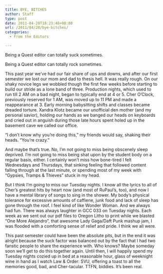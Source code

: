 ```yaml
---
title: BYE, BITCHES
author: Staff
type: post
date: 2011-04-28T18:23:48+00:00
url: /2011/04/28/bye-bitches/
categories:
  - From the Editors

---
```

Being a Quest editor can totally suck sometimes.

Being a Quest editor can totally rock sometimes.

This past year we’ve had our fair share of ups and downs, and after our first semester we lost our mom and dad to thesis hell. It was really rough. On our shaky novice legs we wobbled though the first few weeks before starting to build our stride as a lone band of three. Production nights, which used to run till 2 AM on a bad night, began to typically end at 4 or 5. Cher O’Clock, previously reserved for 1 AM, was moved up to 11 PM and made a reappearance at 3. Early morning babysitting shifts and classes became dreaded torture. Xandra Klotz became our unofficial den mother (and my personal savior), holding our hands as we banged our heads on keyboards and cried out in anguish during those late hours spent holed up in the basement cave we called our office.

“I don’t know why you’re doing this,” my friends would say, shaking their heads. “You’re crazy.”

And maybe that’s true. No, I’m not going to miss being obscenely sleep deprived. I’m not going to miss being shat upon by the student body on a regular basis, either. I certainly won’t miss how bone-tired I felt Wednesdays and Thursdays, that sinking feeling that followed content falling through at the last minute, or spending most of my week with “Gypsies, Tramps & Thieves” stuck in my head.

But I think I’m going to miss our Tuesday nights. I know all the lyrics to all of Cher’s greatest hits by heart now (and most of RuPaul’s, too), and now I have a mental library of songs to sing in the shower. My body’s physical tolerance for excessive amounts of caffiene, junk food and lack of sleep has gone through the roof. I feel kind of like Wonder Woman. And we always had fun. There was always laughter in GCC 033 on Tuesday nights. Each week as we sent out our pdf files to Oregon Litho to print while we blasted “One More Alejandro”, that awesome Lady Gaga/Daft Punk mashup jam, I was flooded with a comforting sense of relief and pride. I think we all were.

This past semester could have been the absolute pits, but in the end it was alright because the suck factor was balanced out by the fact that I had two fanstic people to share the experience with. Who knows? Maybe someday soon we’ll get to do this together again. Until then, I will happily spend my Tuesday nights cozied up in bed at a reasonable hour, glass of weeknight wine in hand as I watch Law & Order: SVU, offering a toast to all the memories good, bad, and Cher-tacular. TTFN, biddies. It’s been real.